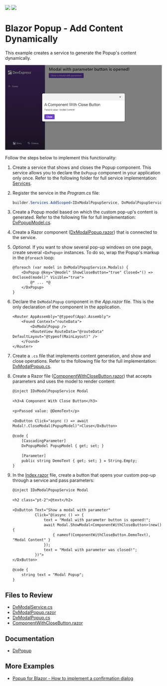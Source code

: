 <!-- default badges list -->
[![](https://img.shields.io/badge/Open_in_DevExpress_Support_Center-FF7200?style=flat-square&logo=DevExpress&logoColor=white)](https://supportcenter.devexpress.com/ticket/details/T1236052)
[![](https://img.shields.io/badge/📖_How_to_use_DevExpress_Examples-e9f6fc?style=flat-square)](https://docs.devexpress.com/GeneralInformation/403183)
<!-- default badges end -->
# Blazor Popup - Add Content Dynamically

This example creates a service to generate the Popup's content dynamically.

![Add Popup content in code](/blazor-popup-created-dynamically.png)

Follow the steps below to implement this functionality:

1. Create a service that shows and closes the Popup component. This service allows you to declare the `DxPopup` component in your application only once. Refer to the following folder for full service implementation: [Services](/CS/DynamicPopup/Services/).

1. Register the service in the _Program.cs_ file:

    ```cs
    builder.Services.AddScoped<IDxModalPopupService, DxModalPopupService>();
    ```

1. Create a Popup model based on which the custom pop-up's content is generated. Refer to the following file for full implementation: [DxPopupModel.cs](/CS/DynamicPopup/Models/DxPopupModel.cs).

1. Create a Razor component ([DxModalPopup.razor](/CS/DynamicPopup/Components/DxModalPopup.razor)) that is connected to the service.

1. _Optional._ If you want to show several pop-up windows on one page, create several `<DxPopup>` instances. To do so, wrap the Popup's markup in the `@foreach` loop:

    ```Razor
    @foreach (var model in DxModalPopupService.Modals) {
        <DxPopup @key="@model" ShowCloseButton="true" Closed="() => OnClosed(model)" Visible="true">
            @* ... *@
        </DxPopup>
    }
    ```

1. Declare the `DxModalPopup` component in the _App.razor_ file. This is the only declaration of the component in the application.

    ```Razor
    <Router AppAssembly="@typeof(App).Assembly">
        <Found Context="routeData">
            <DxModalPopup />
            <RouteView RouteData="@routeData" DefaultLayout="@typeof(MainLayout)" />
        </Found>
    </Router>
    ```

1. Create a `.cs` file that implements content generation, and show and close operations. Refer to the following file for the full implementation: [DxModalPopup.cs](/CS/DynamicPopup/Components/DxModalPopup.cs).

1. Create a Razor file ([ComponentWithCloseButton.razor](/CS/DynamicPopup/Components/ComponentWithCloseButton.razor)) that accepts parameters and uses the model to render content:

    ```Razor
    @inject IDxModalPopupService Modal

    <h3>A Component With Close Button</h3>

    <p>Passed value: @DemoText</p>

    <DxButton Click="async () => await Modal!.CloseModal(PopupModel)">Close</DxButton>

    @code {
        [CascadingParameter]
        DxPopupModel PopupModel { get; set; }

        [Parameter]
        public string DemoText { get; set; } = String.Empty;
    }
    ```

1. In the [Index.razor](/CS/DynamicPopup/Pages/Index.razor) file, create a button that opens your custom pop-up through a service and pass parameters:

    ```Razor
    @inject IDxModalPopupService Modal

    <h2 class="pt-2">@text</h2>

    <DxButton Text="Show a modal with parameter"
              Click="@(async () => {
                  text = "Modal with parameter button is opened!";
                  await Modal.ShowModal<ComponentWithCloseButton>(new() {
                      { nameof(ComponentWithCloseButton.DemoText), "Modal Content" }
                  });
                  text = "Modal with parameter was closed!";
              })">
    </DxButton>

    @code {
        string text = "Modal Popup";
    }
    ```

## Files to Review

- [DxModalService.cs](/CS/DynamicPopup/Services/DxModalPopupService.cs)
- [DxModalPopup.razor](/CS/DynamicPopup/Components/DxModalPopup.razor)
- [DxModalPopup.cs](/CS/DynamicPopup/Components/DxModalPopup.cs)
- [ComponentWithCloseButton.razor](/CS/DynamicPopup/Components/ComponentWithCloseButton.razor)

## Documentation

- [DxPopup](https://docs.devexpress.com/Blazor/DevExpress.Blazor.DxPopup)

## More Examples

- [Popup for Blazor - How to implement a confirmation dialog](https://github.com/DevExpress-Examples/blazor-popup-confirmation-dialog)
